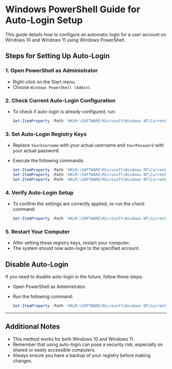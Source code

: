# Windows PowerShell Guide for Auto-Login Setup

This guide details how to configure an automatic login for a user account on Windows 10 and Windows 11 using Windows PowerShell.

## Steps for Setting Up Auto-Login

### 1. Open PowerShell as Administrator

- Right-click on the Start menu.
- Choose `Windows PowerShell (Admin)`.

### 2. Check Current Auto-Login Configuration

- To check if auto-login is already configured, run:

  ```powershell
  Get-ItemProperty -Path 'HKLM:\SOFTWARE\Microsoft\Windows NT\CurrentVersion\Winlogon'
  ```

### 3. Set Auto-Login Registry Keys

- Replace `YourUsername` with your actual username and `YourPassword` with your actual password.

- Execute the following commands:

  ```powershell
  Set-ItemProperty -Path 'HKLM:\SOFTWARE\Microsoft\Windows NT\CurrentVersion\Winlogon' -Name 'AutoAdminLogon' -Value '1'
  Set-ItemProperty -Path 'HKLM:\SOFTWARE\Microsoft\Windows NT\CurrentVersion\Winlogon' -Name 'DefaultUsername' -Value 'YourUsername'
  Set-ItemProperty -Path 'HKLM:\SOFTWARE\Microsoft\Windows NT\CurrentVersion\Winlogon' -Name 'DefaultPassword' -Value 'YourPassword'
  ```

### 4. Verify Auto-Login Setup

- To confirm the settings are correctly applied, re-run the check command:

  ```powershell
  Get-ItemProperty -Path 'HKLM:\SOFTWARE\Microsoft\Windows NT\CurrentVersion\Winlogon'
  ```

### 5. Restart Your Computer

- After setting these registry keys, restart your computer.
- The system should now auto-login to the specified account.

## Disable Auto-Login

If you need to disable auto-login in the future, follow these steps:

- Open PowerShell as Administrator.

- Run the following command:

  ```powershell
  Set-ItemProperty -Path 'HKLM:\SOFTWARE\Microsoft\Windows NT\CurrentVersion\Winlogon' -Name 'AutoAdminLogon' -Value '0'
  ```

------

## Additional Notes

- This method works for both Windows 10 and Windows 11.
- Remember that using auto-login can pose a security risk, especially on shared or easily accessible computers.
- Always ensure you have a backup of your registry before making changes.